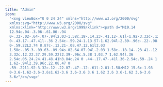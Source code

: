 ```yaml
---
title: "Admin"
icon:
  '<svg viewBox="0 0 24 24" xmlns="http://www.w3.org/2000/svg"
  xmlns:svg="http://www.w3.org/2000/svg"
  xmlns:xlink="http://www.w3.org/1999/xlink"><path d="M19.14
  12.94c.04-.3.06-.61.06-.94
  0-.32-.02-.64-.07-.94l2.03-1.58c.18-.14.23-.41.12-.61l-1.92-3.32c-.12-.22-.37-.29-.59-.22l-2.39.96c-.5-.38-1.03-.7-1.62-.94l-.36-2.54c-.04-.24-.24-.41-.48-.41h-3.84c-.24
  0-.43.17-.47.41l-.36 2.54c-.59.24-1.13.57-1.62.94l-2.39-.96c-.22-.08-.47
  0-.59.22L2.74 8.87c-.12.21-.08.47.12.61l2.03
  1.58c-.05.3-.09.63-.09.94s.02.64.07.94l-2.03 1.58c-.18.14-.23.41-.12.61l1.92
  3.32c.12.22.37.29.59.22l2.39-.96c.5.38 1.03.7 1.62.94l.36
  2.54c.05.24.24.41.48.41h3.84c.24 0 .44-.17.47-.41l.36-2.54c.59-.24 1.13-.56
  1.62-.94l2.39.96c.22.08.47 0
  .59-.22l1.92-3.32c.12-.22.07-.47-.12-.61l-2.01-1.58zM12 15.6c-1.98
  0-3.6-1.62-3.6-3.6s1.62-3.6 3.6-3.6 3.6 1.62 3.6 3.6-1.62 3.6-3.6
  3.6z"/></svg>'
---
```


<children></children>
